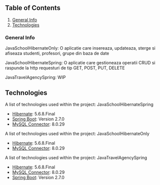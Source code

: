 ## Table of Contents
1. [General Info](#general-info)
2. [Technologies](#technologies)
### General Info

JavaSchoolHibernateOnly: O aplicatie care insereaza, updateaza, sterge si afiseaza studenti, profesori, grupe din baza de date

JavaSchoolHibernateSpring: O aplicatie care gestioneaza operatii CRUD si raspunde la http requesturi de tip GET, POST, PUT, DELETE

JavaTravelAgencySpring: WIP

## Technologies

A list of technologies used within the project: JavaSchoolHibernateSpring
* [Hibernate](https://hibernate.org): 5.6.8.Final
* [Spring Boot](https://spring.io/projects/spring-boot): Version 2.7.0
* [MySQL Connector](https://www.mysql.com/products/connector/): 8.0.29

A list of technologies used within the project: JavaSchoolHibernateOnly
* [Hibernate](https://hibernate.org): 5.6.8.Final
* [MySQL Connector](https://www.mysql.com/products/connector/): 8.0.29

A list of technologies used within the project: JavaTravelAgencySpring
* [Hibernate](https://hibernate.org): 5.6.8.Final
* [MySQL Connector](https://www.mysql.com/products/connector/): 8.0.29
* [Spring Boot](https://spring.io/projects/spring-boot): Version 2.7.0
